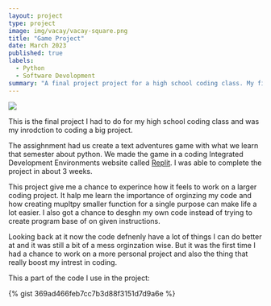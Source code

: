 ```yaml
---
layout: project
type: project
image: img/vacay/vacay-square.png
title: "Game Project"
date: March 2023
published: true
labels:
  - Python
  - Software Devolopment
summary: "A final project project for a high school coding class. My first inroduction to a long project"
---
```


<img class="img-fluid" src="../img/vacay/vacay-home-page.png">

This is the final project I had to do for my high school coding class and was my inrodction to coding a big project. 

The assighnment had us create a text adventures game with what we learn that semester about python. We made the game in a coding Integrated Development Environments website called [Replit](https://replit.com/). I was able to complete the project in about 3 weeks. 

This project give me a chance to experince how it feels to work on a larger coding project. It halp me learn the importance of orginzing my code and how creating mupltpy smaller function for a single purpose can make life a lot easier. I also got a chance to desghn my own code instead of trying to create program base of on given instructions. 

Looking back at it now the code defnenly have a lot of things I can do better at and it was still a bit of a mess orginzation wise. But it was the first time I had a chance to work on a more personal project and also the thing that really boost my intrest in coding.  

This a part of the code I use in the project: 

{% gist 369ad466feb7cc7b3d88f3151d7d9a6e %}
